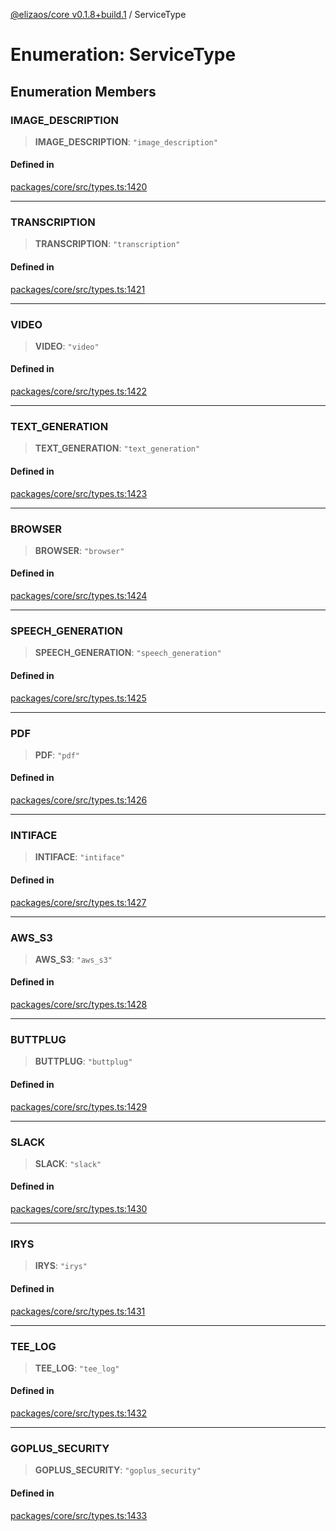 [@elizaos/core v0.1.8+build.1](../index.md) / ServiceType

# Enumeration: ServiceType

## Enumeration Members

### IMAGE\_DESCRIPTION

> **IMAGE\_DESCRIPTION**: `"image_description"`

#### Defined in

[packages/core/src/types.ts:1420](https://github.com/Vicolee/riddleculous-ai-agent/blob/main/packages/core/src/types.ts#L1420)

***

### TRANSCRIPTION

> **TRANSCRIPTION**: `"transcription"`

#### Defined in

[packages/core/src/types.ts:1421](https://github.com/Vicolee/riddleculous-ai-agent/blob/main/packages/core/src/types.ts#L1421)

***

### VIDEO

> **VIDEO**: `"video"`

#### Defined in

[packages/core/src/types.ts:1422](https://github.com/Vicolee/riddleculous-ai-agent/blob/main/packages/core/src/types.ts#L1422)

***

### TEXT\_GENERATION

> **TEXT\_GENERATION**: `"text_generation"`

#### Defined in

[packages/core/src/types.ts:1423](https://github.com/Vicolee/riddleculous-ai-agent/blob/main/packages/core/src/types.ts#L1423)

***

### BROWSER

> **BROWSER**: `"browser"`

#### Defined in

[packages/core/src/types.ts:1424](https://github.com/Vicolee/riddleculous-ai-agent/blob/main/packages/core/src/types.ts#L1424)

***

### SPEECH\_GENERATION

> **SPEECH\_GENERATION**: `"speech_generation"`

#### Defined in

[packages/core/src/types.ts:1425](https://github.com/Vicolee/riddleculous-ai-agent/blob/main/packages/core/src/types.ts#L1425)

***

### PDF

> **PDF**: `"pdf"`

#### Defined in

[packages/core/src/types.ts:1426](https://github.com/Vicolee/riddleculous-ai-agent/blob/main/packages/core/src/types.ts#L1426)

***

### INTIFACE

> **INTIFACE**: `"intiface"`

#### Defined in

[packages/core/src/types.ts:1427](https://github.com/Vicolee/riddleculous-ai-agent/blob/main/packages/core/src/types.ts#L1427)

***

### AWS\_S3

> **AWS\_S3**: `"aws_s3"`

#### Defined in

[packages/core/src/types.ts:1428](https://github.com/Vicolee/riddleculous-ai-agent/blob/main/packages/core/src/types.ts#L1428)

***

### BUTTPLUG

> **BUTTPLUG**: `"buttplug"`

#### Defined in

[packages/core/src/types.ts:1429](https://github.com/Vicolee/riddleculous-ai-agent/blob/main/packages/core/src/types.ts#L1429)

***

### SLACK

> **SLACK**: `"slack"`

#### Defined in

[packages/core/src/types.ts:1430](https://github.com/Vicolee/riddleculous-ai-agent/blob/main/packages/core/src/types.ts#L1430)

***

### IRYS

> **IRYS**: `"irys"`

#### Defined in

[packages/core/src/types.ts:1431](https://github.com/Vicolee/riddleculous-ai-agent/blob/main/packages/core/src/types.ts#L1431)

***

### TEE\_LOG

> **TEE\_LOG**: `"tee_log"`

#### Defined in

[packages/core/src/types.ts:1432](https://github.com/Vicolee/riddleculous-ai-agent/blob/main/packages/core/src/types.ts#L1432)

***

### GOPLUS\_SECURITY

> **GOPLUS\_SECURITY**: `"goplus_security"`

#### Defined in

[packages/core/src/types.ts:1433](https://github.com/Vicolee/riddleculous-ai-agent/blob/main/packages/core/src/types.ts#L1433)
